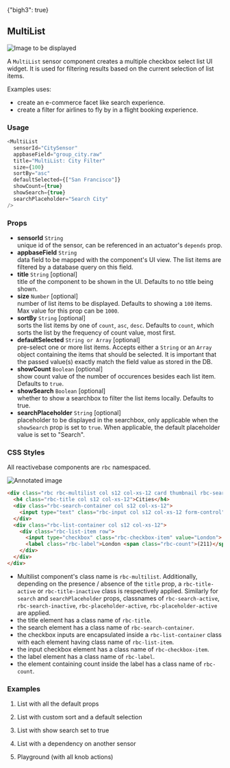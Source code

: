 {"bigh3": true}

## MultiList

![Image to be displayed](https://i.imgur.com/KuSUJyX.png)

A `MultiList` sensor component creates a multiple checkbox select list UI widget. It is used for filtering results based on the current selection of list items.

Examples uses:

* create an e-commerce facet like search experience.
* create a filter for airlines to fly by in a flight booking experience.

### Usage

```js
<MultiList
  sensorId="CitySensor"
  appbaseField="group_city.raw"
  title="MultiList: City Filter"
  size={100}
  sortBy="asc"
  defaultSelected={["San Francisco"]}
  showCount={true}
  showSearch={true}
  searchPlaceholder="Search City"
/>
```

### Props

- **sensorId** `String`  
    unique id of the sensor, can be referenced in an actuator's `depends` prop.
- **appbaseField** `String`  
    data field to be mapped with the component's UI view. The list items are filtered by a database query on this field.
- **title** `String` [optional]  
    title of the component to be shown in the UI. Defaults to no title being shown.
- **size** `Number` [optional]  
    number of list items to be displayed. Defaults to showing a `100` items. Max value for this prop can be `1000`.
-  **sortBy** `String` [optional]  
    sorts the list items by one of `count`, `asc`, `desc`. Defaults to `count`, which sorts the list by the frequency of count value, most first.
- **defaultSelected** `String or Array` [optional]  
    pre-select one or more list items. Accepts either a `String` or an `Array` object containing the items that should be selected. It is important that the passed value(s) exactly match the field value as stored in the DB.
- **showCount** `Boolean` [optional]  
    show count value of the number of occurences besides each list item. Defaults to `true`.
- **showSearch** `Boolean` [optional]  
    whether to show a searchbox to filter the list items locally. Defaults to true.
- **searchPlaceholder** `String` [optional]  
    placeholder to be displayed in the searchbox, only applicable when the `showSearch` prop is set to `true`. When applicable, the default placeholder value is set to "Search".


### CSS Styles

All reactivebase components are `rbc` namespaced.

![Annotated image](https://i.imgur.com/qJZgfvI.png)

```html
<div class="rbc rbc-multilist col s12 col-xs-12 card thumbnail rbc-search-active rbc-title-active rbc-placeholder-active">
  <h4 class="rbc-title col s12 col-xs-12">Cities</h4>
  <div class="rbc-search-container col s12 col-xs-12">
    <input type="text" class="rbc-input col s12 col-xs-12 form-control" value="" placeholder="Search City">
  </div>
  <div class="rbc-list-container col s12 col-xs-12">
    <div class="rbc-list-item row">
      <input type="checkbox" class="rbc-checkbox-item" value="London">
      <label class="rbc-label">London <span class="rbc-count">(211)</span></label>
    </div>
  </div>
</div>
```

* Multilist component's class name is `rbc-multilist`. Additionally, depending on the presence / absence of the `title` prop, a `rbc-title-active` or `rbc-title-inactive` class is respectively applied. Similarly for `search` and `searchPlaceholder` props, classnames of `rbc-search-active`, `rbc-search-inactive`, `rbc-placeholder-active`, `rbc-placeholder-active` are applied.
* the title element has a class name of `rbc-title`.
* the search element has a class name of `rbc-search-container`.
* the checkbox inputs are encapsulated inside a `rbc-list-container` class with each element having class name of `rbc-list-item`.
* the input checkbox element has a class name of `rbc-checkbox-item`.
* the label element has a class name of `rbc-label`.
* the element containing count inside the label has a class name of `rbc-count`.


### Examples

1. List with all the default props

2. List with custom sort and a default selection

3. List with show search set to true

4. List with a dependency on another sensor

5. Playground (with all knob actions)

